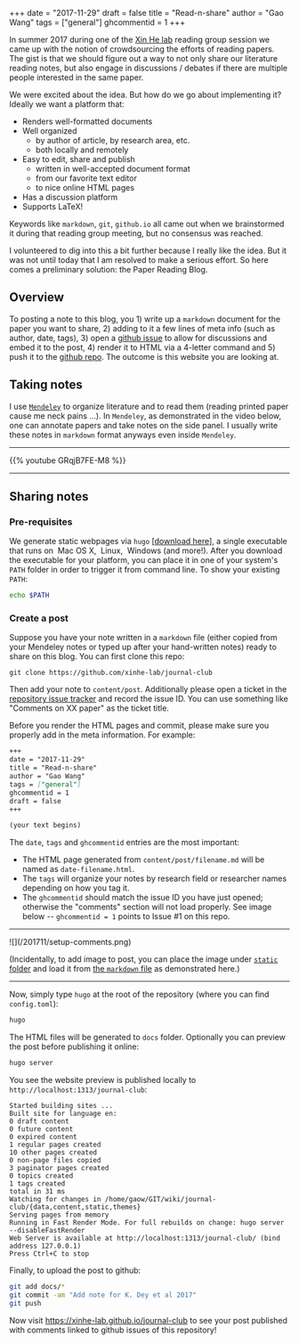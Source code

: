 +++
date = "2017-11-29"
draft = false
title = "Read-n-share"
author = "Gao Wang"
tags = ["general"]
ghcommentid = 1
+++

In summer 2017 during one of the [Xin He lab](http://xinhelab.org) reading group session we came up with the notion of crowdsourcing the efforts of reading papers.
The gist is that we should figure out a way to not only share our literature reading notes, but also engage in discussions / debates if there are multiple people interested in the same paper.

We were excited about the idea. But how do we go about implementing it? Ideally we want a platform that:

- Renders well-formatted documents
- Well organized
  - by author of article, by research area, etc.
  - both locally and remotely
- Easy to edit, share and publish
  - written in well-accepted document format
  - from our favorite text editor
  - to nice online HTML pages 
- Has a discussion platform
- Supports LaTeX!

Keywords like `markdown`, `git`, `github.io` all came out when we brainstormed it during that reading group meeting, but no consensus was reached.

I volunteered to dig into this a bit further because I really like the idea. But it was not until today that I am resolved to make a serious effort. So here comes a preliminary solution: the Paper Reading Blog. 

## Overview
To posting a note to this blog, you 1) write up a `markdown` document for the paper you want to share, 2) adding to it a few lines of meta info (such as author, date, tags), 3) open a [github issue](https://github.com/xinhe-lab/journal-club/issues) to allow for discussions and embed it to the post, 4) render it to HTML via a 4-letter command and 5) push it to the [github repo](https://github.com/xinhe-lab/journal-club). The outcome is this website you are looking at. 

## Taking notes

I use [`Mendeley`](https://www.mendeley.com/) to organize literature and to read them (reading printed paper cause me neck pains ...). In `Mendeley`, as demonstrated in the video below, one can annotate papers and take notes on the side panel. I usually write these notes in `markdown` format anyways even inside `Mendeley`.

<hr>
{{% youtube GRqjB7FE-M8 %}}
<hr>

## Sharing notes 
### Pre-requisites

We generate static webpages via `hugo` [[download here](https://github.com/gohugoio/hugo/releases)], a single executable that runs on <i class="fa fa-apple"></i>&nbsp;Mac OS&nbsp;X, <i class="fa fa-linux"></i>&nbsp;Linux, <i class="fa fa-windows"></i>&nbsp;Windows (and more!). After you download the executable for your platform, you can place it in one of your system's `PATH` folder in order to trigger it from command line. To show your existing `PATH`:

```bash
echo $PATH
```

### Create a post

Suppose you have your note written in a `markdown` file (either copied from your Mendeley notes or typed up after your hand-written notes) ready to share on this blog. You can first clone this repo:

```
git clone https://github.com/xinhe-lab/journal-club
```

Then add your note to `content/post`. Additionally please open a ticket in the [repository issue tracker](https://github.com/xinhe-lab/journal-club/issues) and record the issue ID. You can use something like "Comments on XX paper" as the ticket title.

Before you render the HTML pages and commit, please make sure you properly add in the meta information. For example:

```markdown
+++
date = "2017-11-29"
title = "Read-n-share"
author = "Gao Wang"
tags = ["general"]
ghcommentid = 1
draft = false
+++

(your text begins)
```

The `date`, `tags` and `ghcommentid` entries are the most important:

- The HTML page generated from `content/post/filename.md` will be named as `date-filename.html`.
- The `tags` will organize your notes by research field or researcher names depending on how you tag it.
- The `ghcommentid` should match the issue ID you have just opened; otherwise the "comments" section will not load properly. See image below -- `ghcommentid = 1` points to Issue #1 on this repo.

<hr>
![](/201711/setup-comments.png)

(Incidentally, to add image to post, you can place the image under [`static` folder](https://github.com/xinhe-lab/journal-club/blob/master/static/201711/setup-comments.png) and load it from [the `markdown` file](https://github.com/xinhe-lab/journal-club/blob/master/content/post/uchg-compbio-jc.md#create-a-post) as demonstrated here.)
<hr>

Now, simply type `hugo` at the root of the repository (where you can find `config.toml`):

```bash
hugo
```

The HTML files will be generated to `docs` folder. Optionally you can preview the post before publishing it online:

```bash
hugo server
```

You see the website preview is published locally to `http://localhost:1313/journal-club`:

```text
Started building sites ...
Built site for language en:
0 draft content
0 future content
0 expired content
1 regular pages created
10 other pages created
0 non-page files copied
3 paginator pages created
0 topics created
1 tags created
total in 31 ms
Watching for changes in /home/gaow/GIT/wiki/journal-club/{data,content,static,themes}
Serving pages from memory
Running in Fast Render Mode. For full rebuilds on change: hugo server --disableFastRender
Web Server is available at http://localhost:1313/journal-club/ (bind address 127.0.0.1)
Press Ctrl+C to stop
```

Finally, to upload the post to github:

```bash
git add docs/*
git commit -am "Add note for K. Dey et al 2017"
git push
```

Now visit https://xinhe-lab.github.io/journal-club to see your post published with comments linked to github issues of this repository!
